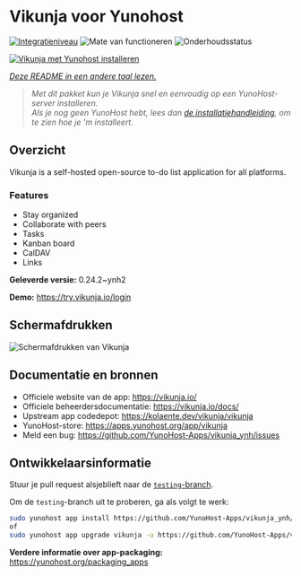 <!--
NB: Deze README is automatisch gegenereerd door <https://github.com/YunoHost/apps/tree/master/tools/readme_generator>
Hij mag NIET handmatig aangepast worden.
-->

# Vikunja voor Yunohost

[![Integratieniveau](https://apps.yunohost.org/badge/integration/vikunja)](https://ci-apps.yunohost.org/ci/apps/vikunja/)
![Mate van functioneren](https://apps.yunohost.org/badge/state/vikunja)
![Onderhoudsstatus](https://apps.yunohost.org/badge/maintained/vikunja)

[![Vikunja met Yunohost installeren](https://install-app.yunohost.org/install-with-yunohost.svg)](https://install-app.yunohost.org/?app=vikunja)

*[Deze README in een andere taal lezen.](./ALL_README.md)*

> *Met dit pakket kun je Vikunja snel en eenvoudig op een YunoHost-server installeren.*  
> *Als je nog geen YunoHost hebt, lees dan [de installatiehandleiding](https://yunohost.org/install), om te zien hoe je 'm installeert.*

## Overzicht

Vikunja is a self-hosted open-source to-do list application for all platforms.

### Features

- Stay organized 
- Collaborate with peers
- Tasks  
- Kanban board
- CalDAV
- Links  

**Geleverde versie:** 0.24.2~ynh2

**Demo:** <https://try.vikunja.io/login>

## Schermafdrukken

![Schermafdrukken van Vikunja](./doc/screenshots/kanban.png)

## Documentatie en bronnen

- Officiele website van de app: <https://vikunja.io/>
- Officiele beheerdersdocumentatie: <https://vikunja.io/docs/>
- Upstream app codedepot: <https://kolaente.dev/vikunja/vikunja>
- YunoHost-store: <https://apps.yunohost.org/app/vikunja>
- Meld een bug: <https://github.com/YunoHost-Apps/vikunja_ynh/issues>

## Ontwikkelaarsinformatie

Stuur je pull request alsjeblieft naar de [`testing`-branch](https://github.com/YunoHost-Apps/vikunja_ynh/tree/testing).

Om de `testing`-branch uit te proberen, ga als volgt te werk:

```bash
sudo yunohost app install https://github.com/YunoHost-Apps/vikunja_ynh/tree/testing --debug
of
sudo yunohost app upgrade vikunja -u https://github.com/YunoHost-Apps/vikunja_ynh/tree/testing --debug
```

**Verdere informatie over app-packaging:** <https://yunohost.org/packaging_apps>
